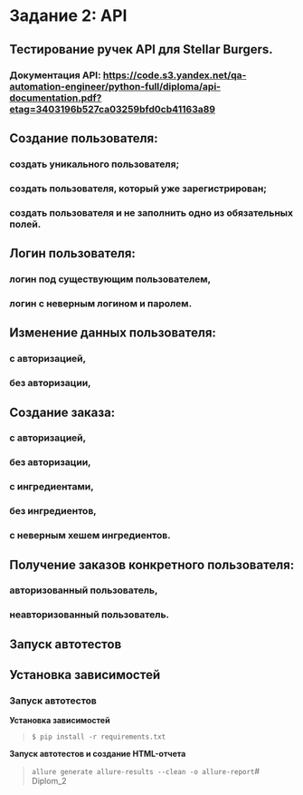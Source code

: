 # Задание 2: API 
## Тестирование ручек API для Stellar Burgers.

### Документация API: https://code.s3.yandex.net/qa-automation-engineer/python-full/diploma/api-documentation.pdf?etag=3403196b527ca03259bfd0cb41163a89

## Создание пользователя:
### создать уникального пользователя;
### создать пользователя, который уже зарегистрирован;
### создать пользователя и не заполнить одно из обязательных полей.

## Логин пользователя:
### логин под существующим пользователем,
### логин с неверным логином и паролем.

## Изменение данных пользователя:
### с авторизацией,
### без авторизации,

## Создание заказа:
### с авторизацией,
### без авторизации,
### с ингредиентами,
### без ингредиентов,
### с неверным хешем ингредиентов.

## Получение заказов конкретного пользователя:
### авторизованный пользователь,
### неавторизованный пользователь.

## Запуск автотестов
## Установка зависимостей

### Запуск автотестов

**Установка зависимостей**

> `$ pip install -r requirements.txt`

**Запуск автотестов и создание HTML-отчета**

>  `allure generate allure-results --clean -o allure-report`#   D i p l o m _ 2 
 
 